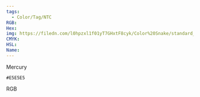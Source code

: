 ```yaml
---
tags:
  - Color/Tag/NTC
RGB:
Hex:
img: https://filedn.com/l0hpzxl1f01yT7GHxtF8cyk/Color%20Snake/standard_csv_to_svg//E5E5E5.svg
CMYK:
HSL:
Name:
---
```

Mercury
```palette
#E5E5E5
```
RGB

